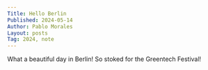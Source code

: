 ```yaml
---
Title: Hello Berlin
Published: 2024-05-14
Author: Pablo Morales
Layout: posts
Tag: 2024, note
---
```

What a beautiful day in Berlin! So stoked for the Greentech Festival!